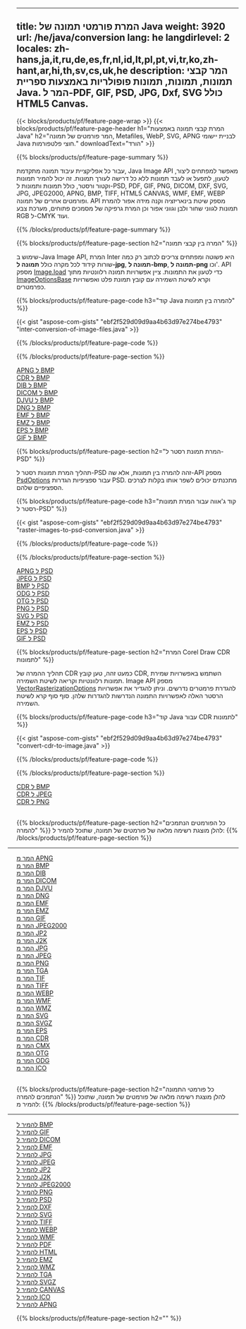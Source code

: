 ﻿
---
title: המרת פורמטי תמונה של Java 
weight: 3920
url: /he/java/conversion 
lang: he
langdirlevel: 2
locales: zh-hans,ja,it,ru,de,es,fr,nl,id,lt,pl,pt,vi,tr,ko,zh-hant,ar,hi,th,sv,cs,uk,he
description: המר קבצי תמונות, תמונות, תמונות פופולריות באמצעות ספריית Java. המר ל-PDF, GIF, PSD, JPG, Dxf, SVG כולל HTML5 Canvas.
---

{{< blocks/products/pf/feature-page-wrap >}}
{{< blocks/products/pf/feature-page-header h1="המרת קבצי תמונה באמצעות Java" h2="המר פורמטים של תמונה, Metafiles, WebP, SVG, APNG לבניית יישומי Java חוצי פלטפורמות." downloadText="הורד" >}}

{{% blocks/products/pf/feature-page-summary %}}

עבור כל אפליקציית עיבוד תמונה מתקדמת, Java Image API מאפשר למפתחים ליצור, לטעון, לתפעל או לעבד תמונות ללא כל דרישה לעורך תמונות. זה יכול להמיר תמונות וקטור ורסטר, כולל תמונות ותמונות ל-PSD, PDF, GIF, PNG, DICOM, DXF, SVG, JPG, JPEG2000, APNG, BMP, TIFF, HTML5 CANVAS, WMF, EMF, WEBP ופורמטים אחרים של תמונה. API מספק שיטת בינאריזציה וקנה מידה אפור להמרת תמונות לגווני שחור ולבן וגווני אפור וכן המרת גרפיקה של מסמכים פתוחים, מערכת צבע RGB ל-CMYK ועוד.

{{% /blocks/products/pf/feature-page-summary  %}}

{{% blocks/products/pf/feature-page-section  h2="המרה בין קבצי תמונה" %}}

שימוש ב-Java Image API, המרת Inter היא פשוטה ומפתחים צריכים לכתוב רק כמה שורות קידוד לכל מקרה כולל **תמונה ל-jpg**, **תמונה ל-bmp**, **תמונה ל-png** וכו'. API מספק [Image.load](https://apireference.aspose.com/imaging/java/com.aspose.imaging/Image#load-java.lang.String-) כדי לטעון את התמונות. ציין אפשרויות תמונה רלוונטיות מתוך [ImageOptionsBase](https://apireference.aspose.com/imaging/java/com.aspose.imaging/ImageOptionsBase) וקרא לשיטת השמירה עם קובץ תמונת פלט ואפשרויות כפרמטרים.

{{% blocks/products/pf/feature-page-code h3="קוד Java להמרה בין תמונות" %}}

{{< gist "aspose-com-gists" "ebf2f529d09d9aa4b63d97e274be4793" "inter-conversion-of-image-files.java" >}}

{{% /blocks/products/pf/feature-page-code  %}}

{{% /blocks/products/pf/feature-page-section %}}

<div class="container-fluid productfamilypage bg-gray">
    <div class="convertypes bg-gray agp-content section">
        <div class="container">
		<div class="row other-converters">
		   <div class="col-md-2 other-converter remove-lp remove-rp">
		      <a href="/imaging/he/java/conversion/apng-to-bmp/">APNG ל BMP</a>
		   </div>
		   <div class="col-md-2 other-converter remove-lp remove-rp">
		      <a href="/imaging/he/java/conversion/cdr-to-bmp/">CDR ל BMP</a>
		   </div>
		   <div class="col-md-2 other-converter remove-lp remove-rp">
		      <a href="/imaging/he/java/conversion/dib-to-bmp/">DIB ל BMP</a>
		   </div>
		   <div class="col-md-2 other-converter remove-lp remove-rp">
		      <a href="/imaging/he/java/conversion/dicom-to-bmp/">DICOM ל BMP</a>
		   </div>
 		   <div class="col-md-2 other-converter remove-lp remove-rp">
		      <a href="/imaging/he/java/conversion/djvu-to-bmp/">DJVU ל BMP</a>
		   </div>
		   <div class="col-md-2 other-converter remove-lp remove-rp">
		      <a href="/imaging/he/java/conversion/dng-to-bmp/">DNG ל BMP</a>
		   </div>
		   <div class="col-md-2 other-converter remove-lp remove-rp">
		      <a href="/imaging/he/java/conversion/emf-to-bmp/">EMF ל BMP</a>
		   </div>
		   <div class="col-md-2 other-converter remove-lp remove-rp">
		      <a href="/imaging/he/java/conversion/emz-to-bmp/">EMZ ל BMP</a>
		   </div>
		   <div class="col-md-2 other-converter remove-lp remove-rp">
		      <a href="/imaging/he/java/conversion/eps-to-bmp/">EPS ל BMP</a>
		   </div>
		   <div class="col-md-2 other-converter remove-lp remove-rp">
		      <a href="/imaging/he/java/conversion/gif-to-bmp/">GIF ל BMP</a>
		   </div>
		</div>
	</div>
    </div>
</div>

{{% blocks/products/pf/feature-page-section  h2="המרת תמונת רסטר ל-PSD" %}}

תהליך המרת תמונות רסטר ל-PSD זהה להמרה בין תמונות, אלא שה-API מספק [PsdOptions](https://apireference.aspose.com/imaging/java/com.aspose.imaging.imageoptions/PsdOptions) עבור ספציפיות הגדרות PSD. מתכנתים יכולים לשפר אותו בקלות לצרכים הספציפיים שלהם.

{{% blocks/products/pf/feature-page-code h3="קוד ג'אווה עבור המרת תמונות רסטר ל-PSD" %}}

{{< gist "aspose-com-gists" "ebf2f529d09d9aa4b63d97e274be4793" "raster-images-to-psd-conversion.java" >}}

{{% /blocks/products/pf/feature-page-code  %}}

{{% /blocks/products/pf/feature-page-section %}}

<div class="container-fluid productfamilypage bg-gray">
    <div class="convertypes bg-gray agp-content section">
        <div class="container">
		<div class="row other-converters">
		   <div class="col-md-2 other-converter remove-lp remove-rp">
		      <a href="/imaging/he/java/conversion/apng-to-PSD/">APNG ל PSD</a>
		   </div>
		   <div class="col-md-2 other-converter remove-lp remove-rp">
		      <a href="/imaging/he/java/conversion/jpeg-to-PSD/">JPEG ל PSD</a>
		   </div>
		   <div class="col-md-2 other-converter remove-lp remove-rp">
		      <a href="/imaging/he/java/conversion/bmp-to-PSD/">BMP ל PSD</a>
		   </div>
		   <div class="col-md-2 other-converter remove-lp remove-rp">
		      <a href="/imaging/he/java/conversion/odg-to-PSD/">ODG ל PSD</a>
		   </div>
 		   <div class="col-md-2 other-converter remove-lp remove-rp">
		      <a href="/imaging/he/java/conversion/otg-to-PSD/">OTG ל PSD</a>
		   </div>
		   <div class="col-md-2 other-converter remove-lp remove-rp">
		      <a href="/imaging/he/java/conversion/png-to-PSD/">PNG ל PSD</a>
		   </div>
		   <div class="col-md-2 other-converter remove-lp remove-rp">
		      <a href="/imaging/he/java/conversion/svg-to-PSD/">SVG ל PSD</a>
		   </div>
		   <div class="col-md-2 other-converter remove-lp remove-rp">
		      <a href="/imaging/he/java/conversion/emz-to-PSD/">EMZ ל PSD</a>
		   </div>
		   <div class="col-md-2 other-converter remove-lp remove-rp">
		      <a href="/imaging/he/java/conversion/eps-to-PSD/">EPS ל PSD</a>
		   </div>
		   <div class="col-md-2 other-converter remove-lp remove-rp">
		      <a href="/imaging/he/java/conversion/gif-to-PSD/">GIF ל PSD</a>
		   </div>
		</div>
	</div>
    </div>
</div>

{{% blocks/products/pf/feature-page-section  h2="המרת Corel Draw CDR לתמונות" %}}

תהליך ההמרה של CDR כמעט זהה, טען קובץ CDR, השתמש באפשרויות שמירת תמונות רלוונטיות וקריאה לשיטת השמירה. Image API מספק [VectorRasterizationOptions](https://apireference.aspose.com/imaging/java/com.aspose.imaging.imageoptions/vectorrasterizationoptions) להגדרת פרמטרים נדרשים. וניתן להגדיר את אפשרויות הרסטר האלה לאפשרויות התמונה הנדרשות להגדרות שלהן. סוף סוף קרא לשיטת השמירה. 

{{% blocks/products/pf/feature-page-code h3="קוד Java עבור CDR לתמונות" %}}

{{< gist "aspose-com-gists" "ebf2f529d09d9aa4b63d97e274be4793" "convert-cdr-to-image.java" >}}

{{% /blocks/products/pf/feature-page-code  %}}

{{% /blocks/products/pf/feature-page-section %}}

<div class="container-fluid productfamilypage bg-gray">
    <div class="convertypes bg-gray agp-content section">
        <div class="container">
		<div class="row other-converters">
		   <div class="col-md-2 other-converter remove-lp remove-rp">
		      <a href="/imaging/he/java/conversion/CDR-to-bmp/">CDR ל BMP</a>
		   </div>
		   <div class="col-md-2 other-converter remove-lp remove-rp">
		      <a href="/imaging/he/java/conversion/CDR-to-jpeg/">CDR ל JPEG</a>
		   </div>
		   <div class="col-md-2 other-converter remove-lp remove-rp">
		      <a href="/imaging/he/java/conversion/CDR-to-png/">CDR ל PNG</a>
		   </div>		   
		</div>
	</div>
    </div>
</div>
<br/>

{{% blocks/products/pf/feature-page-section  h2="כל הפורמטים הנתמכים להמרה" %}}
להלן מוצגת רשימה מלאה של פורמטים של תמונה, שתוכל להמיר ל:
{{% /blocks/products/pf/feature-page-section %}}
<div class="container-fluid productfamilypage bg-gray">
    <div class="convertypes bg-gray agp-content section">
        <div class="container">
                <hr style="margin-left:-20px;"/>
		<div class="row other-converters">
		    <div class='col-md-2 other-converter remove-lp remove-rp'><a href="/imaging/he/java/conversion/from/apng" >המר מ APNG</a></div>
<div class='col-md-2 other-converter remove-lp remove-rp'><a href="/imaging/he/java/conversion/from/bmp" >המר מ BMP</a></div>
<div class='col-md-2 other-converter remove-lp remove-rp'><a href="/imaging/he/java/conversion/from/dib" >המר מ DIB</a></div>
<div class='col-md-2 other-converter remove-lp remove-rp'><a href="/imaging/he/java/conversion/from/dicom" >המר מ DICOM</a></div>
<div class='col-md-2 other-converter remove-lp remove-rp'><a href="/imaging/he/java/conversion/from/djvu" >המר מ DJVU</a></div>
<div class='col-md-2 other-converter remove-lp remove-rp'><a href="/imaging/he/java/conversion/from/dng" >המר מ DNG</a></div>
<div class='col-md-2 other-converter remove-lp remove-rp'><a href="/imaging/he/java/conversion/from/emf" >המר מ EMF</a></div>
<div class='col-md-2 other-converter remove-lp remove-rp'><a href="/imaging/he/java/conversion/from/emz" >המר מ EMZ</a></div>
<div class='col-md-2 other-converter remove-lp remove-rp'><a href="/imaging/he/java/conversion/from/gif" >המר מ GIF</a></div>
<div class='col-md-2 other-converter remove-lp remove-rp'><a href="/imaging/he/java/conversion/from/jpeg2000" >המר מ JPEG2000</a></div>
<div class='col-md-2 other-converter remove-lp remove-rp'><a href="/imaging/he/java/conversion/from/jp2" >המר מ JP2</a></div>
<div class='col-md-2 other-converter remove-lp remove-rp'><a href="/imaging/he/java/conversion/from/j2k" >המר מ J2K</a></div>
<div class='col-md-2 other-converter remove-lp remove-rp'><a href="/imaging/he/java/conversion/from/jpg" >המר מ JPG</a></div>
<div class='col-md-2 other-converter remove-lp remove-rp'><a href="/imaging/he/java/conversion/from/jpeg" >המר מ JPEG</a></div>
<div class='col-md-2 other-converter remove-lp remove-rp'><a href="/imaging/he/java/conversion/from/png" >המר מ PNG</a></div>
<div class='col-md-2 other-converter remove-lp remove-rp'><a href="/imaging/he/java/conversion/from/tga" >המר מ TGA</a></div>
<div class='col-md-2 other-converter remove-lp remove-rp'><a href="/imaging/he/java/conversion/from/tif" >המר מ TIF</a></div>
<div class='col-md-2 other-converter remove-lp remove-rp'><a href="/imaging/he/java/conversion/from/tiff" >המר מ TIFF</a></div>
<div class='col-md-2 other-converter remove-lp remove-rp'><a href="/imaging/he/java/conversion/from/webp" >המר מ WEBP</a></div>
<div class='col-md-2 other-converter remove-lp remove-rp'><a href="/imaging/he/java/conversion/from/wmf" >המר מ WMF</a></div>
<div class='col-md-2 other-converter remove-lp remove-rp'><a href="/imaging/he/java/conversion/from/wmz" >המר מ WMZ</a></div>
<div class='col-md-2 other-converter remove-lp remove-rp'><a href="/imaging/he/java/conversion/from/svg" >המר מ SVG</a></div>
<div class='col-md-2 other-converter remove-lp remove-rp'><a href="/imaging/he/java/conversion/from/svgz" >המר מ SVGZ</a></div>
<div class='col-md-2 other-converter remove-lp remove-rp'><a href="/imaging/he/java/conversion/from/eps" >המר מ EPS</a></div>
<div class='col-md-2 other-converter remove-lp remove-rp'><a href="/imaging/he/java/conversion/from/cdr" >המר מ CDR</a></div>
<div class='col-md-2 other-converter remove-lp remove-rp'><a href="/imaging/he/java/conversion/from/cmx" >המר מ CMX</a></div>
<div class='col-md-2 other-converter remove-lp remove-rp'><a href="/imaging/he/java/conversion/from/otg" >המר מ OTG</a></div>
<div class='col-md-2 other-converter remove-lp remove-rp'><a href="/imaging/he/java/conversion/from/odg" >המר מ ODG</a></div>
<div class='col-md-2 other-converter remove-lp remove-rp'><a href="/imaging/he/java/conversion/from/ico" >המר מ ICO</a></div>
                </div>
        </div>
    </div>
</div>
<br/>

{{% blocks/products/pf/feature-page-section  h2="כל פורמטי התמונה הנתמכים להמרה" %}}
להלן מוצגת רשימה מלאה של פורמטים של תמונה, שתוכל להמיר מ:
{{% /blocks/products/pf/feature-page-section %}}
<div class="container-fluid productfamilypage bg-gray">
    <div class="convertypes bg-gray agp-content section">
        <div class="container">
	        <hr style="margin-left:-20px;"/>
		<div class="row other-converters">
		    <div class='col-md-2 other-converter remove-lp remove-rp'><a href="/imaging/he/java/conversion/to/bmp" >להמיר ל BMP</a></div>
<div class='col-md-2 other-converter remove-lp remove-rp'><a href="/imaging/he/java/conversion/to/gif" >להמיר ל GIF</a></div>
<div class='col-md-2 other-converter remove-lp remove-rp'><a href="/imaging/he/java/conversion/to/dicom" >להמיר ל DICOM</a></div>
<div class='col-md-2 other-converter remove-lp remove-rp'><a href="/imaging/he/java/conversion/to/emf" >להמיר ל EMF</a></div>
<div class='col-md-2 other-converter remove-lp remove-rp'><a href="/imaging/he/java/conversion/to/jpg" >להמיר ל JPG</a></div>
<div class='col-md-2 other-converter remove-lp remove-rp'><a href="/imaging/he/java/conversion/to/jpeg" >להמיר ל JPEG</a></div>
<div class='col-md-2 other-converter remove-lp remove-rp'><a href="/imaging/he/java/conversion/to/jp2" >להמיר ל JP2</a></div>
<div class='col-md-2 other-converter remove-lp remove-rp'><a href="/imaging/he/java/conversion/to/j2k" >להמיר ל J2K</a></div>
<div class='col-md-2 other-converter remove-lp remove-rp'><a href="/imaging/he/java/conversion/to/jpeg2000" >להמיר ל JPEG2000</a></div>
<div class='col-md-2 other-converter remove-lp remove-rp'><a href="/imaging/he/java/conversion/to/png" >להמיר ל PNG</a></div>
<div class='col-md-2 other-converter remove-lp remove-rp'><a href="/imaging/he/java/conversion/to/psd" >להמיר ל PSD</a></div>
<div class='col-md-2 other-converter remove-lp remove-rp'><a href="/imaging/he/java/conversion/to/dxf" >להמיר ל DXF</a></div>
<div class='col-md-2 other-converter remove-lp remove-rp'><a href="/imaging/he/java/conversion/to/svg" >להמיר ל SVG</a></div>
<div class='col-md-2 other-converter remove-lp remove-rp'><a href="/imaging/he/java/conversion/to/tiff" >להמיר ל TIFF</a></div>
<div class='col-md-2 other-converter remove-lp remove-rp'><a href="/imaging/he/java/conversion/to/webp" >להמיר ל WEBP</a></div>
<div class='col-md-2 other-converter remove-lp remove-rp'><a href="/imaging/he/java/conversion/to/wmf" >להמיר ל WMF</a></div>
<div class='col-md-2 other-converter remove-lp remove-rp'><a href="/imaging/he/java/conversion/to/pdf" >להמיר ל PDF</a></div>
<div class='col-md-2 other-converter remove-lp remove-rp'><a href="/imaging/he/java/conversion/to/html" >להמיר ל HTML</a></div>
<div class='col-md-2 other-converter remove-lp remove-rp'><a href="/imaging/he/java/conversion/to/emz" >להמיר ל EMZ</a></div>
<div class='col-md-2 other-converter remove-lp remove-rp'><a href="/imaging/he/java/conversion/to/wmz" >להמיר ל WMZ</a></div>
<div class='col-md-2 other-converter remove-lp remove-rp'><a href="/imaging/he/java/conversion/to/tga" >להמיר ל TGA</a></div>
<div class='col-md-2 other-converter remove-lp remove-rp'><a href="/imaging/he/java/conversion/to/svgz" >להמיר ל SVGZ</a></div>
<div class='col-md-2 other-converter remove-lp remove-rp'><a href="/imaging/he/java/conversion/to/canvas" >להמיר ל CANVAS</a></div>
<div class='col-md-2 other-converter remove-lp remove-rp'><a href="/imaging/he/java/conversion/to/ico" >להמיר ל ICO</a></div>
<div class='col-md-2 other-converter remove-lp remove-rp'><a href="/imaging/he/java/conversion/to/apng" >להמיר ל APNG</a></div>
                </div>
        </div>
    </div>
</div>

{{% blocks/products/pf/feature-page-section  h2="" %}}
<div style="font-size:16px;">

</div>
<br/>
